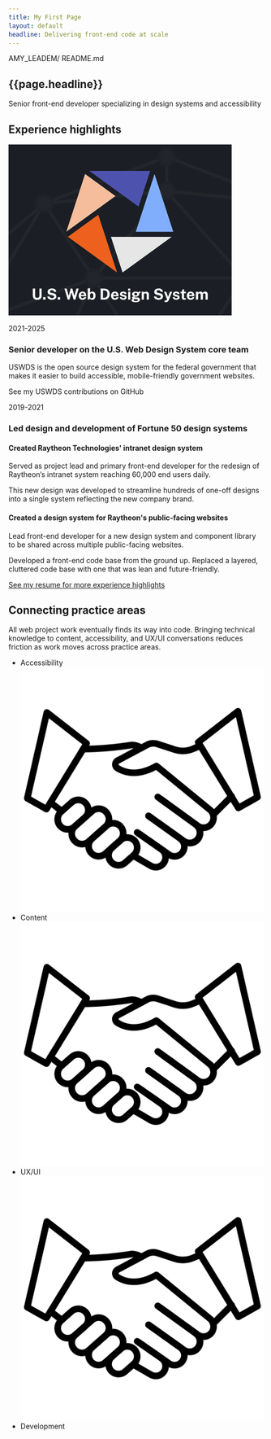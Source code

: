 ```yaml
---
title: My First Page
layout: default
headline: Delivering front-end code at scale
---
```


<div class="grid-container">
  <section class="row-0" aria-label="Page title">
    <p class="sticky-banner">AMY_LEADEM/ README.md</p>
  </section>

  <section aria-label="hero">
    <h1 class="text-3xl">{{page.headline}}</h1>
  </section>

  <section aria-label="personal summary">
    <p class="summary-banner">
      Senior front-end developer specializing in design systems and accessibility
    </p>
  </section>

  <section aria-label="key projects and resume">
    <h2>Experience highlights</h2>
    <article class="job-card">
      <img class="job-card__image" src="./assets/img/uswds.png" alt="United States Web Design System logo">
      <div class="job-card__body">
        <p class="job-card__tag">2021-2025</p>
        <h3 class="job-card__headline">Senior developer on the U.S. Web Design System core team</h3>
        <p>USWDS is the open source design system for the federal government that makes it easier to build accessible, mobile-friendly government websites.</p>
        <p>See my USWDS contributions on GitHub</p>
      </div>
    </article>
    <article class="job-card">
      <div class="job-card__headline">
        <p class="job-card__tag">2019-2021</p>
        <h3>Led design and development of Fortune 50 design systems</h3>
      </div>
      <div class="job-card__body">
        <div>
          <h4 class="job-card__subheadline">Created Raytheon Technologies' intranet design system</h4>
          <p>Served as project lead and primary front-end developer for the redesign of Raytheon’s intranet system reaching 60,000 end users daily. </p>
          <p>This new design was developed to streamline hundreds of one-off designs into a single system reflecting the new company brand. </p>
        </div>
        <div>
          <h4 class="job-card__subheadline">Created a design system for Raytheon's public-facing websites</h4>
          <p>Lead front-end developer for a new design system and component library to be shared across multiple public-facing websites.</p>
          <p>Developed a front-end code base from the ground up. Replaced a layered, cluttered code base with one that was lean and future-friendly.</p>
        </div>
      </div>
    </article>
    <div class="resume-link">
      <a class="button" href="./resume">See my resume for more experience highlights</a>
    </div>
  </section>

  <section class="practice-area" aria-label="breaking down silos">
    <div>
      <h2 class="font-size-2xl">Connecting practice areas</h2>
      <p>All web project work eventually finds its way into code. Bringing technical knowledge to content, accessibility, and UX/UI conversations reduces friction as work moves across practice areas.</p>
    </div>
    <div>
      <ul>
        <li>
          Accessibility
          <img src="./assets/img/handshake.png">
        </li>
        <li>
          Content
           <img src="./assets/img/handshake.png">
        </li>
        <li>
          UX/UI
          <img src="./assets/img/handshake.png">
        </li>
        <li>
          Development
        </li>
      </ul>
    </div>
  </section>

  <section>

  </section>

  <footer>

  </footer>
</div>
